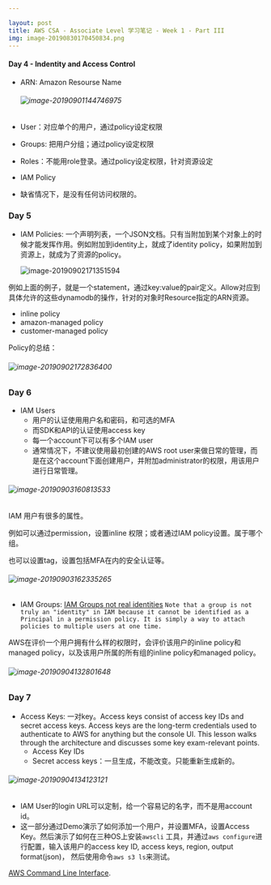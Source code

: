 ```yaml
---

layout: post
title: AWS CSA - Associate Level 学习笔记 - Week 1 - Part III
img: image-20190830170450834.png
---
```


#### Day 4 - Indentity and Access Control

- ARN: Amazon Resourse Name

  ###### ![image-20190901144746975](../assets/img/image-20190901144746975.png)

- User：对应单个的用户，通过policy设定权限
- Groups: 把用户分组；通过policy设定权限
- Roles：不能用role登录。通过policy设定权限，针对资源设定
- IAM Policy
- 缺省情况下，是没有任何访问权限的。

### Day 5

- IAM Policies: 一个声明列表，一个JSON文档。只有当附加到某个对象上的时候才能发挥作用。例如附加到identity上，就成了identity policy，如果附加到资源上，就成为了资源的policy。

  

  ![image-20190902171351594](../assets/img/image-20190902171351594.png)



例如上面的例子，就是一个statement，通过key:value的pair定义。Allow对应到具体允许的这些dynamodb的操作，针对的对象时Resource指定的ARN资源。

- inline policy
- amazon-managed policy
- customer-managed policy

Policy的总结：

###### ![image-20190902172836400](../assets/img/image-20190902172836400.png)

### Day 6

- IAM Users
  - 用户的认证使用用户名和密码，和可选的MFA
  - 而SDK和API的认证使用access key
  - 每一个account下可以有多个IAM user
  - 通常情况下，不建议使用最初创建的AWS root user来做日常的管理，而是在这个account下面创建用户，并附加administrator的权限，用该用户进行日常管理。

###### ![image-20190903160813533](../assets/img/image-20190903160813533.png)

IAM 用户有很多的属性。

例如可以通过permission，设置inline 权限；或者通过IAM policy设置。属于哪个组。

也可以设置tag，设置包括MFA在内的安全认证等。

###### ![image-20190903162335265](../assets/img/image-20190903162335265.png)

- IAM Groups: [IAM Groups not real identities](https://docs.aws.amazon.com/IAM/latest/UserGuide/id_groups.html) `Note that a group is not truly an "identity" in IAM because it cannot be identified as a Principal in a permission policy. It is simply a way to attach policies to multiple users at one time.`

AWS在评价一个用户拥有什么样的权限时，会评价该用户的inline policy和managed policy，以及该用户所属的所有组的inline policy和managed policy。

###### ![image-20190904132801648](../assets/img/image-20190904132801648.png)



### Day 7

- Access Keys: 一对key。Access keys consist of access key IDs and secret access keys. Access keys are the long-term credentials used to authenticate to AWS for anything but the console UI. This lesson walks through the architecture and discusses some key exam-relevant points.
  - Access Key IDs
  - Secret access keys：一旦生成，不能改变。只能重新生成新的。

###### ![image-20190904134123121](../assets/img/image-20190904134123121.png)

- IAM User的login URL可以定制，给一个容易记的名字，而不是用account id。
- 这一部分通过Demo演示了如何添加一个用户，并设置MFA，设置Access Key。然后演示了如何在三种OS上安装`awscli` 工具，并通过`aws configure`进行配置，输入该用户的access key ID, access keys, region, output format(json)， 然后使用命令`aws s3 ls`来测试。

[AWS Command Line Interface](https://aws.amazon.com/cli/).

